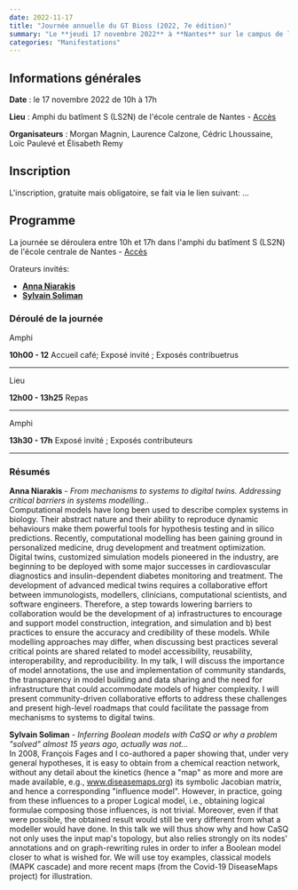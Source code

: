 ```yaml
---
date: 2022-11-17
title: "Journée annuelle du GT Bioss (2022, 7e édition)"
summary: "Le **jeudi 17 novembre 2022** à **Nantes** sur le campus de l'école centrale de Nantes"
categories: "Manifestations"
---
```



## Informations générales

**Date** : le 17 novembre 2022 de 10h à 17h

**Lieu** : Amphi du batîment S (LS2N) de l'école centrale de Nantes - [Accès](https://www.ec-nantes.fr/version-francaise/plans-dacces)

**Organisateurs** : Morgan Magnin, Laurence Calzone, Cédric Lhoussaine, Loïc Paulevé et Élisabeth Remy


## Inscription

L'inscription, gratuite mais obligatoire, se fait via le lien suivant: ...

## Programme

La journée se déroulera entre 10h et 17h dans l'amphi du batîment S (LS2N)  de l'école centrale de Nantes - [Accès](https://www.ec-nantes.fr/version-francaise/plans-dacces)



Orateurs invités:
* **[Anna Niarakis]([https://scholar.google.ch/citations?user=bpOOfdMAAAAJ&hl=en])**
* **[Sylvain Soliman]([https://scholar.google.ch/citations?hl=en&user=8WmCFEkAAAAJ])** 


### Déroulé de la journée

Amphi 

**10h00 - 12** 
Accueil café; Exposé invité ; Exposés contribuetrus

--- 

Lieu

**12h00 - 13h25** Repas

---

Amphi

**13h30 - 17h** 
Exposé invité ; Exposés contributeurs

---

### Résumés

**Anna Niarakis** - *From mechanisms to systems to digital twins. Αddressing critical barriers in systems modelling.*.\
Computational models have long been used to describe complex systems in biology. Their abstract nature and their ability to reproduce dynamic behaviours make them powerful tools for hypothesis testing and in silico predictions. Recently, computational modelling has been gaining ground in personalized medicine, drug development and treatment optimization. Digital twins, customized simulation models pioneered in the industry, are beginning to be deployed with some major successes in cardiovascular diagnostics and insulin-dependent diabetes monitoring and treatment. The development of advanced medical twins requires a collaborative effort between immunologists, modellers, clinicians, computational scientists, and software engineers. Therefore, a step towards lowering barriers to collaboration would be the development of a) infrastructures to encourage and support model construction, integration, and simulation and b) best practices to ensure the accuracy and credibility of these models. While modelling approaches may differ, when discussing best practices several critical points are shared related to model accessibility, reusability, interoperability, and reproducibility.  In my talk, I will discuss the importance of model annotations, the use and implementation of community standards, the transparency in model building and data sharing and the need for infrastructure that could accommodate models of higher complexity. I will present community-driven collaborative efforts to address these challenges and present high-level roadmaps that could facilitate the passage from mechanisms to systems to digital twins. 

**Sylvain Soliman** - *Inferring Boolean models with CaSQ or why a problem "solved" almost 15 years ago, actually was not…*\
In 2008, François Fages and I co-authored a paper showing that, under very general hypotheses, it is easy to obtain from a chemical reaction network, without any detail about the kinetics (hence a "map" as more and more are made available, e.g., www.diseasemaps.org) its symbolic Jacobian matrix, and hence a corresponding "influence model". However, in practice, going from these influences to a proper Logical model, i.e., obtaining logical formulae composing those influences, is not trivial. Moreover, even if that were possible, the obtained result would still be very different from what a modeller would have done. In this talk we will thus show why and how CaSQ not only uses the input map's topology, but also relies strongly on its nodes' annotations and on graph-rewriting rules in order to infer a Boolean model closer to what is wished for. We will use toy examples, classical models (MAPK cascade) and more recent maps (from the Covid-19 DiseaseMaps project) for illustration.



